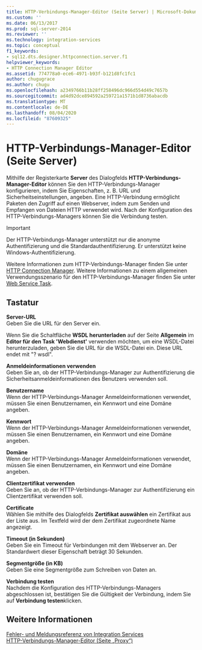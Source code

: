 ```yaml
---
title: HTTP-Verbindungs-Manager-Editor (Seite Server) | Microsoft-Dokumentation
ms.custom: ''
ms.date: 06/13/2017
ms.prod: sql-server-2014
ms.reviewer: ''
ms.technology: integration-services
ms.topic: conceptual
f1_keywords:
- sql12.dts.designer.httpconnection.server.f1
helpviewer_keywords:
- HTTP Connection Manager Editor
ms.assetid: 774778a0-ece6-4971-b93f-b121d8fc1fc1
author: chugugrace
ms.author: chugu
ms.openlocfilehash: a2349766b11b28ff258496dc966d554d49c7657b
ms.sourcegitcommit: ad4d92dce894592a259721a1571b1d8736abacdb
ms.translationtype: MT
ms.contentlocale: de-DE
ms.lasthandoff: 08/04/2020
ms.locfileid: "87609325"
---
```

# <a name="http-connection-manager-editor-server-page"></a>HTTP-Verbindungs-Manager-Editor (Seite Server)
  Mithilfe der Registerkarte **Server** des Dialogfelds **HTTP-Verbindungs-Manager-Editor** können Sie den HTTP-Verbindungs-Manager konfigurieren, indem Sie Eigenschaften, z. B. URL und Sicherheitseinstellungen, angeben. Eine HTTP-Verbindung ermöglicht Paketen den Zugriff auf einen Webserver, indem zum Senden und Empfangen von Dateien HTTP verwendet wird. Nach der Konfiguration des HTTP-Verbindungs-Managers können Sie die Verbindung testen.  
  
> [!IMPORTANT]  
>  Der HTTP-Verbindungs-Manager unterstützt nur die anonyme Authentifizierung und die Standardauthentifizierung. Er unterstützt keine Windows-Authentifizierung.  
  
 Weitere Informationen zum HTTP-Verbindungs-Manager finden Sie unter [HTTP Connection Manager](connection-manager/http-connection-manager.md). Weitere Informationen zu einem allgemeinen Verwendungsszenario für den HTTP-Verbindungs-Manager finden Sie unter [Web Service Task](control-flow/web-service-task.md).  
  
## <a name="options"></a>Tastatur  
 **Server-URL**  
 Geben Sie die URL für den Server ein.  
  
 Wenn Sie die Schaltfläche **WSDL herunterladen** auf der Seite **Allgemein** im **Editor für den Task 'Webdienst'** verwenden möchten, um eine WSDL-Datei herunterzuladen, geben Sie die URL für die WSDL-Datei ein. Diese URL endet mit "? wsdl".  
  
 **Anmeldeinformationen verwenden**  
 Geben Sie an, ob der HTTP-Verbindungs-Manager zur Authentifizierung die Sicherheitsanmeldeinformationen des Benutzers verwenden soll.  
  
 **Benutzername**  
 Wenn der HTTP-Verbindungs-Manager Anmeldeinformationen verwendet, müssen Sie einen Benutzernamen, ein Kennwort und eine Domäne angeben.  
  
 **Kennwort**  
 Wenn der HTTP-Verbindungs-Manager Anmeldeinformationen verwendet, müssen Sie einen Benutzernamen, ein Kennwort und eine Domäne angeben.  
  
 **Domäne**  
 Wenn der HTTP-Verbindungs-Manager Anmeldeinformationen verwendet, müssen Sie einen Benutzernamen, ein Kennwort und eine Domäne angeben.  
  
 **Clientzertifikat verwenden**  
 Geben Sie an, ob der HTTP-Verbindungs-Manager zur Authentifizierung ein Clientzertifikat verwenden soll.  
  
 **Certificate**  
 Wählen Sie mithilfe des Dialogfelds **Zertifikat auswählen** ein Zertifikat aus der Liste aus. Im Textfeld wird der dem Zertifikat zugeordnete Name angezeigt.  
  
 **Timeout (in Sekunden)**  
 Geben Sie ein Timeout für Verbindungen mit dem Webserver an. Der Standardwert dieser Eigenschaft beträgt 30 Sekunden.  
  
 **Segmentgröße (in KB)**  
 Geben Sie eine Segmentgröße zum Schreiben von Daten an.  
  
 **Verbindung testen**  
 Nachdem die Konfiguration des HTTP-Verbindungs-Managers abgeschlossen ist, bestätigen Sie die Gültigkeit der Verbindung, indem Sie auf **Verbindung testen**klicken.  
  
## <a name="see-also"></a>Weitere Informationen  
 [Fehler- und Meldungsreferenz von Integration Services](../../2014/integration-services/integration-services-error-and-message-reference.md)   
 [HTTP-Verbindungs-Manager-Editor &#40;Seite „Proxy“&#41;](../../2014/integration-services/http-connection-manager-editor-proxy-page.md)  
  
  
